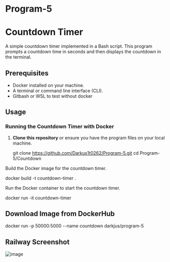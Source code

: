 # Program-5
# Countdown Timer

A simple countdown timer implemented in a Bash script. This program prompts a countdown time in seconds and then displays the countdown in the terminal.

## Prerequisites

- Docker installed on your machine.
- A terminal or command line interface (CLI).
- Gitbash or WSL to test without docker

## Usage

### Running the Countdown Timer with Docker

1. **Clone this repository** or ensure you have the program files on your local machine.

   
   git clone https://github.com/Darkus1t0262/Program-5.git
   cd Program-5/Countdown

Build the Docker image for the countdown timer.

docker build -t countdown-timer .

Run the Docker container to start the countdown timer.

docker run -it countdown-timer

## Download Image from DockerHub
docker run -p 50000:5000 --name countdown darkjus/program-5

## Railway Screenshot 
![image](https://github.com/user-attachments/assets/0ce80534-924a-4fcf-8190-80ab2a4b1ada)

